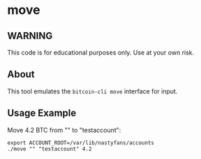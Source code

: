 # move

## WARNING

This code is for educational purposes only. Use at your own risk.

## About

This tool emulates the `bitcoin-cli move` interface for input.

## Usage Example

Move 4.2 BTC from "" to "testaccount":

```
export ACCOUNT_ROOT=/var/lib/nastyfans/accounts
./move "" "testaccount" 4.2
```
